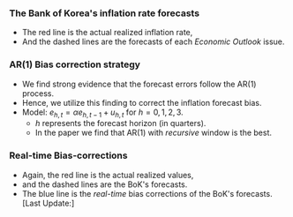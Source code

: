 

### The Bank of Korea's inflation rate forecasts
- The red line is the actual realized inflation rate,
- And the dashed lines are the forecasts of each *Economic Outlook* issue.


### AR(1) Bias correction strategy
- We find strong evidence that the forecast errors follow the AR(1) process.
- Hence, we utilize this finding to correct the inflation forecast bias.
- Model: $e_{h,t}=\alpha e_{h,t-1}+u_{h,t}$ for $h=0,1,2,3$. 
  - $h$ represents the forecast horizon (in quarters).
  - In the paper we find that AR(1) with *recursive* window is the best.

### Real-time Bias-corrections
- Again, the red line is the actual realized values,
- and the dashed lines are the BoK's forecasts.
- The blue line is the *real-time* bias corrections of the BoK's forecasts.
  [Last Update:]